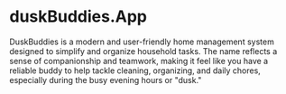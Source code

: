 # duskBuddies.App
DuskBuddies is a modern and user-friendly home management system designed to simplify and organize household tasks. The name reflects a sense of companionship and teamwork, making it feel like you have a reliable buddy to help tackle cleaning, organizing, and daily chores, especially during the busy evening hours or "dusk."
